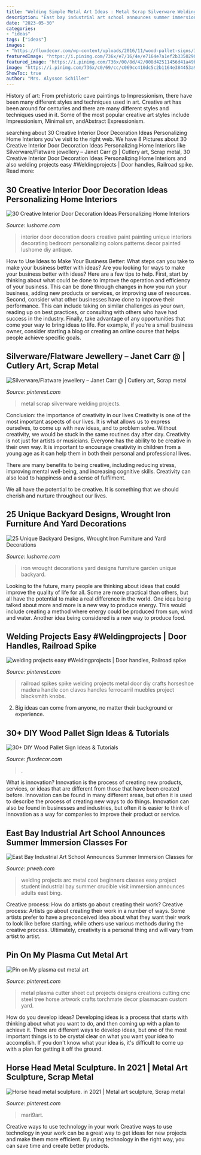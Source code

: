 ```yaml
---
title: "Welding Simple Metal Art Ideas : Metal Scrap Silverware Welding Projects"
description: "East bay industrial art school announces summer immersion classes for"
date: "2023-05-30"
categories:
- "ideas"
tags: ["ideas"]
images:
- "https://fluxdecor.com/wp-content/uploads/2016/11/wood-pallet-signs/32-wood-pallet-signs.jpg"
featuredImage: "https://i.pinimg.com/736x/e7/16/4e/e7164e7a1ef2b33502901e7cfaad6ef1.jpg"
featured_image: "https://i.pinimg.com/736x/00/8d/42/008d42511456d41a49bc005a8a4959ff--art-metal-metal-work.jpg"
image: "https://i.pinimg.com/736x/c0/69/cc/c069cc410dc5c2b1164e384453a99aac.jpg"
ShowToc: true
author: "Mrs. Alysson Schiller"
---
```



History of art: From prehistoric cave paintings to Impressionism, there have been many different styles and techniques used in art.
Creative art has been around for centuries and there are many different styles and techniques used in it. Some of the most popular creative art styles include Impressionism, Minimalism, andAbstract Expressionism.

	

		
searching about 30 Creative Interior Door Decoration Ideas Personalizing Home Interiors you've visit to the right web. We have 8 Pictures about 30 Creative Interior Door Decoration Ideas Personalizing Home Interiors like Silverware/Flatware jewellery – Janet Carr @ | Cutlery art, Scrap metal, 30 Creative Interior Door Decoration Ideas Personalizing Home Interiors and also welding projects easy #Weldingprojects | Door handles, Railroad spike. Read more:
		
    
## 30 Creative Interior Door Decoration Ideas Personalizing Home Interiors

<img loading=lazy src="http://www.lushome.com/wp-content/uploads/2013/07/interior-doors-painting-decoration-patterns-8.jpg" onerror="this.onerror=null;this.src='https://tse1.mm.bing.net/th?id=OIP.gvcBRK5vgvMJf4CvDU9mXQAAAA&amp;pid=15.1';" alt="30 Creative Interior Door Decoration Ideas Personalizing Home Interiors">

_Source: lushome.com_

>interior door decoration doors creative paint painting unique interiors decorating bedroom personalizing colors patterns decor painted lushome diy antique. 

	

How to Use Ideas to Make Your Business Better: What steps can you take to make your business better with ideas?
Are you looking for ways to make your business better with ideas? Here are a few tips to help. First, start by thinking about what could be done to improve the operation and efficiency of your business. This can be done through changes in how you run your business, adding new products or services, or improving use of resources. Second, consider what other businesses have done to improve their performance. This can include taking on similar challenges as your own, reading up on best practices, or consulting with others who have had success in the industry. Finally, take advantage of any opportunities that come your way to bring ideas to life. For example, if you’re a small business owner, consider starting a blog or creating an online course that helps people achieve specific goals.

    
## Silverware/Flatware Jewellery – Janet Carr @ | Cutlery Art, Scrap Metal

<img loading=lazy src="https://i.pinimg.com/736x/e7/16/4e/e7164e7a1ef2b33502901e7cfaad6ef1.jpg" onerror="this.onerror=null;this.src='https://tse3.mm.bing.net/th?id=OIP.hHqxZYPSd33euXUOodwUNAHaKX&amp;pid=15.1';" alt="Silverware/Flatware jewellery – Janet Carr @ | Cutlery art, Scrap metal">

_Source: pinterest.com_

>metal scrap silverware welding projects. 

	

Conclusion: the importance of creativity in our lives
Creativity is one of the most important aspects of our lives. It is what allows us to express ourselves, to come up with new ideas, and to problem solve. Without creativity, we would be stuck in the same routines day after day.
Creativity is not just for artists or musicians. Everyone has the ability to be creative in their own way. It is important to encourage creativity in children from a young age as it can help them in both their personal and professional lives.

There are many benefits to being creative, including reducing stress, improving mental well-being, and increasing cognitive skills. Creativity can also lead to happiness and a sense of fulfilment.

We all have the potential to be creative. It is something that we should cherish and nurture throughout our lives.

    
## 25 Unique Backyard Designs, Wrought Iron Furniture And Yard Decorations

<img loading=lazy src="https://www.lushome.com/wp-content/uploads/2015/05/wrought-iron-furniture-yard-decorations-19.jpg" onerror="this.onerror=null;this.src='https://tse4.mm.bing.net/th?id=OIP.tdLwVSaAW_MGWh3D0TTmbAHaJ4&amp;pid=15.1';" alt="25 Unique Backyard Designs, Wrought Iron Furniture and Yard Decorations">

_Source: lushome.com_

>iron wrought decorations yard designs furniture garden unique backyard. 

	

Looking to the future, many people are thinking about ideas that could improve the quality of life for all. Some are more practical than others, but all have the potential to make a real difference in the world. One idea being talked about more and more is a new way to produce energy. This would include creating a method where energy could be produced from sun, wind and water. Another idea being considered is a new way to produce food.

    
## Welding Projects Easy #Weldingprojects | Door Handles, Railroad Spike

<img loading=lazy src="https://i.pinimg.com/736x/c0/69/cc/c069cc410dc5c2b1164e384453a99aac.jpg" onerror="this.onerror=null;this.src='https://tse1.mm.bing.net/th?id=OIP._w769l_OYdFTJOYH1BaO2QHaNK&amp;pid=15.1';" alt="welding projects easy #Weldingprojects | Door handles, Railroad spike">

_Source: pinterest.com_

>railroad spikes spike welding projects metal door diy crafts horseshoe madera handle con clavos handles ferrocarril muebles project blacksmith knobs. 

	

2. Big ideas can come from anyone, no matter their background or experience.

    
## 30+ DIY Wood Pallet Sign Ideas &amp; Tutorials

<img loading=lazy src="https://fluxdecor.com/wp-content/uploads/2016/11/wood-pallet-signs/32-wood-pallet-signs.jpg" onerror="this.onerror=null;this.src='https://tse4.mm.bing.net/th?id=OIP.-PGIOtfK1fC6qy5Su1oE9AHaJ4&amp;pid=15.1';" alt="30+ DIY Wood Pallet Sign Ideas &amp; Tutorials">

_Source: fluxdecor.com_

>. 

	

What is innovation?
Innovation is the process of creating new products, services, or ideas that are different from those that have been created before. Innovation can be found in many different areas, but often it is used to describe the process of creating new ways to do things. Innovation can also be found in businesses and industries, but often it is easier to think of innovation as a way for companies to improve their product or service.

    
## East Bay Industrial Art School Announces Summer Immersion Classes For

<img loading=lazy src="http://ww1.prweb.com/prfiles/2011/12/13/9040302/YouthArcWelding.jpg" onerror="this.onerror=null;this.src='https://tse1.mm.bing.net/th?id=OIP.gPR6sF3suhoUFG2ujJp4wgHaJ4&amp;pid=15.1';" alt="East Bay Industrial Art School Announces Summer Immersion Classes for">

_Source: prweb.com_

>welding projects arc metal cool beginners classes easy project student industrial bay summer crucible visit immersion announces adults east bing. 

	

Creative process: How do artists go about creating their work?
Creative process: Artists go about creating their work in a number of ways. Some artists prefer to have a preconceived idea about what they want their work to look like before starting, while others use various methods during the creative process. Ultimately, creativity is a personal thing and will vary from artist to artist.

    
## Pin On My Plasma Cut Metal Art

<img loading=lazy src="https://i.pinimg.com/736x/00/8d/42/008d42511456d41a49bc005a8a4959ff--art-metal-metal-work.jpg" onerror="this.onerror=null;this.src='https://tse1.mm.bing.net/th?id=OIP.mQmLsqLG8BUbf76tbG95xwHaKh&amp;pid=15.1';" alt="Pin on My plasma cut metal art">

_Source: pinterest.com_

>metal plasma cutter sheet cut projects designs creations cutting cnc steel tree horse artwork crafts torchmate decor plasmacam custom yard. 

	

How do you develop ideas?
Developing ideas is a process that starts with thinking about what you want to do, and then coming up with a plan to achieve it. There are different ways to develop ideas, but one of the most important things is to be crystal clear on what you want your idea to accomplish. If you don't know what your idea is, it's difficult to come up with a plan for getting it off the ground.

    
## Horse Head Metal Sculpture. In 2021 | Metal Art Sculpture, Scrap Metal

<img loading=lazy src="https://i.pinimg.com/736x/da/01/f5/da01f53ffb590b71520520ab3b5d76ac.jpg" onerror="this.onerror=null;this.src='https://tse4.mm.bing.net/th?id=OIP.tTmpGAXDKQMLKV72XZ--4gHaJ-&amp;pid=15.1';" alt="Horse head metal sculpture. in 2021 | Metal art sculpture, Scrap metal">

_Source: pinterest.com_

>mari9art. 

	

Creative ways to use technology in your work
Creative ways to use technology in your work can be a great way to get ideas for new projects and make them more efficient. By using technology in the right way, you can save time and create better products.

